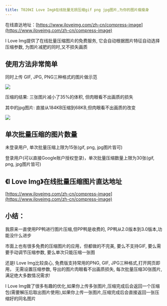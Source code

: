 ```yaml
---
title: T020《I Love Img》在线批量无损压缩gif png jpg图片,为你的图片瘦瘦身
---
```



在线直达地址：[https://www.iloveimg.com/zh-cn/compress-image](https://www.iloveimg.com/zh-cn/compress-image)

I Love Img提供了在线批量压缩图片的免费服务, 它会自动根据图片特征自动选择压缩参数, 为图片减肥的同时,又不损失画质

## 使用方法非常简单

同时上传 GIF, JPG, PNG三种格式的图片做示范

![](https://www.v2fy.com/asset/020-iloveimg/img001.gif)


压缩的结果: 三张图片减小了35%的体积, 但肉眼看不出画质的损失

其中的jpg图片: 直接从184KB压缩到68KB,但肉眼看不出画质的改变

![](https://www.v2fy.com/asset/020-iloveimg/233.png)


## 单次批量压缩的图片数量


未登录用户, 单次批量压缩上限为15张(gif, png, jpg图片皆可)

登录用户(可以直接Google账户授权登录)，单次批量压缩数量上限为30张(gif, png, jpg图片皆可)


## 《I Love Img》在线批量压缩图片直达地址

[https://www.iloveimg.com/zh-cn/compress-image](https://www.iloveimg.com/zh-cn/compress-image)


##  小结：

我原来一直使用PP鸭进行图片压缩,但PP鸭是收费的, PP鸭从2.0版本到3.0版本,功能没什么进步

市面上也有很多免费的压缩图片的应用，但都做的不完美, 要么不支持GIF, 要么需要手动调节压缩参数, 要么单次只能压缩一张图

还是I Love Img比较良心, 免费版支持常用的PNG, GIF, JPG三种格式,打开网页即用， 无需设置压缩参数, 导出的图片肉眼看不出画质损失, 每次批量压缩30张图片, 满足绝大多数情况需求!

I Love Img做了很多有趣的优化,如果你上传多张图片,压缩完成后会返回一个压缩包(需要解压后取出图片使用),如果你上传一张图片,压缩完成后会直接返回一张压缩好的同名图片
